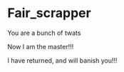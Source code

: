 # Fair_scrapper

You are a bunch of twats

Now I am the master!!!

I have returned, and will banish you!!!

